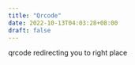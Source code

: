 ```yaml
---
title: "Qrcode"
date: 2022-10-13T04:03:28+08:00
draft: false 
---
```


qrcode redirecting you to right place  

<!--Looks like someone's checking qrcode redirect.-->